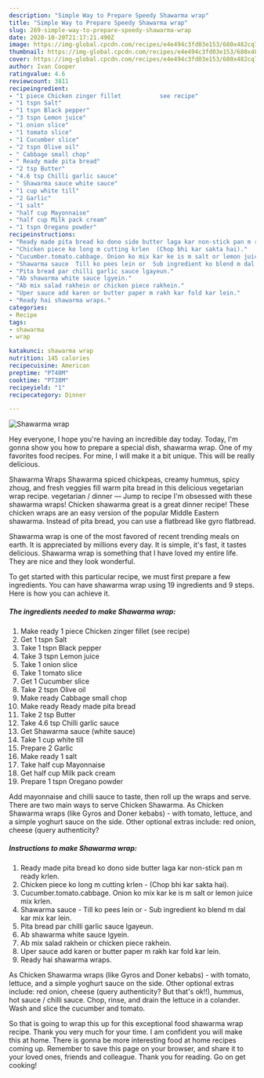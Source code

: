 ```yaml
---
description: "Simple Way to Prepare Speedy Shawarma wrap"
title: "Simple Way to Prepare Speedy Shawarma wrap"
slug: 269-simple-way-to-prepare-speedy-shawarma-wrap
date: 2020-10-20T21:17:21.490Z
image: https://img-global.cpcdn.com/recipes/e4e494c3fd03e153/680x482cq70/shawarma-wrap-recipe-main-photo.jpg
thumbnail: https://img-global.cpcdn.com/recipes/e4e494c3fd03e153/680x482cq70/shawarma-wrap-recipe-main-photo.jpg
cover: https://img-global.cpcdn.com/recipes/e4e494c3fd03e153/680x482cq70/shawarma-wrap-recipe-main-photo.jpg
author: Ivan Cooper
ratingvalue: 4.6
reviewcount: 3811
recipeingredient:
- "1 piece Chicken zinger fillet           see recipe"
- "1 tspn Salt"
- "1 tspn Black pepper"
- "3 tspn Lemon juice"
- "1 onion slice"
- "1 tomato slice"
- "1 Cucumber slice"
- "2 tspn Olive oil"
- " Cabbage small chop"
- " Ready made pita bread"
- "2 tsp Butter"
- "4.6 tsp Chilli garlic sauce"
- " Shawarma sauce white sauce"
- "1 cup white till"
- "2 Garlic"
- "1 salt"
- "half cup Mayonnaise"
- "half cup Milk pack cream"
- "1 tspn Oregano powder"
recipeinstructions:
- "Ready made pita bread ko dono side butter laga kar non-stick pan m ready krlen."
- "Chicken piece ko long m cutting krlen  (Chop bhi kar sakta hai)."
- "Cucumber.tomato.cabbage. Onion ko mix kar ke is m salt or lemon juice mix krlen."
- "Shawarma sauce  Till ko pees lein or  Sub ingredient ko blend m dal kar mix kar lein."
- "Pita bread par chilli garlic sauce lgayeun."
- "Ab shawarma white sauce lgyein."
- "Ab mix salad rakhein or chicken piece rakhein."
- "Uper sauce add karen or butter paper m rakh kar fold kar lein."
- "Ready hai shawarma wraps."
categories:
- Recipe
tags:
- shawarma
- wrap

katakunci: shawarma wrap 
nutrition: 145 calories
recipecuisine: American
preptime: "PT40M"
cooktime: "PT38M"
recipeyield: "1"
recipecategory: Dinner

---
```



![Shawarma wrap](https://img-global.cpcdn.com/recipes/e4e494c3fd03e153/680x482cq70/shawarma-wrap-recipe-main-photo.jpg)

Hey everyone, I hope you're having an incredible day today. Today, I'm gonna show you how to prepare a special dish, shawarma wrap. One of my favorites food recipes. For mine, I will make it a bit unique. This will be really delicious.

Shawarma Wraps Shawarma spiced chickpeas, creamy hummus, spicy zhoug, and fresh veggies fill warm pita bread in this delicious vegetarian wrap recipe. vegetarian / dinner — Jump to recipe I&#39;m obsessed with these shawarma wraps! Chicken shawarma great is a great dinner recipe! These chicken wraps are an easy version of the popular Middle Eastern shawarma. Instead of pita bread, you can use a flatbread like gyro flatbread.

Shawarma wrap is one of the most favored of recent trending meals on earth. It is appreciated by millions every day. It is simple, it's fast, it tastes delicious. Shawarma wrap is something that I have loved my entire life. They are nice and they look wonderful.


To get started with this particular recipe, we must first prepare a few ingredients. You can have shawarma wrap using 19 ingredients and 9 steps. Here is how you can achieve it.

<!--inarticleads1-->

##### The ingredients needed to make Shawarma wrap:

1. Make ready 1 piece Chicken zinger fillet           (see recipe)
1. Get 1 tspn Salt
1. Take 1 tspn Black pepper
1. Take 3 tspn Lemon juice
1. Take 1 onion slice
1. Take 1 tomato slice
1. Get 1 Cucumber slice
1. Take 2 tspn Olive oil
1. Make ready  Cabbage small chop
1. Make ready  Ready made pita bread
1. Take 2 tsp Butter
1. Take 4.6 tsp Chilli garlic sauce
1. Get  Shawarma sauce (white sauce)
1. Take 1 cup white till
1. Prepare 2 Garlic
1. Make ready 1 salt
1. Take half cup Mayonnaise
1. Get half cup Milk pack cream
1. Prepare 1 tspn Oregano powder


Add mayonnaise and chilli sauce to taste, then roll up the wraps and serve. There are two main ways to serve Chicken Shawarma. As Chicken Shawarma wraps (like Gyros and Doner kebabs) - with tomato, lettuce, and a simple yoghurt sauce on the side. Other optional extras include: red onion, cheese (query authenticity? 

<!--inarticleads2-->

##### Instructions to make Shawarma wrap:

1. Ready made pita bread ko dono side butter laga kar non-stick pan m ready krlen.
1. Chicken piece ko long m cutting krlen  - (Chop bhi kar sakta hai).
1. Cucumber.tomato.cabbage. Onion ko mix kar ke is m salt or lemon juice mix krlen.
1. Shawarma sauce  - Till ko pees lein or  - Sub ingredient ko blend m dal kar mix kar lein.
1. Pita bread par chilli garlic sauce lgayeun.
1. Ab shawarma white sauce lgyein.
1. Ab mix salad rakhein or chicken piece rakhein.
1. Uper sauce add karen or butter paper m rakh kar fold kar lein.
1. Ready hai shawarma wraps.


As Chicken Shawarma wraps (like Gyros and Doner kebabs) - with tomato, lettuce, and a simple yoghurt sauce on the side. Other optional extras include: red onion, cheese (query authenticity? But that&#39;s ok!!), hummus, hot sauce / chilli sauce. Chop, rinse, and drain the lettuce in a colander. Wash and slice the cucumber and tomato. 

So that is going to wrap this up for this exceptional food shawarma wrap recipe. Thank you very much for your time. I am confident you will make this at home. There is gonna be more interesting food at home recipes coming up. Remember to save this page on your browser, and share it to your loved ones, friends and colleague. Thank you for reading. Go on get cooking!
